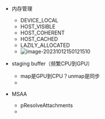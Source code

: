 - 内存管理
  - DEVICE_LOCAL
  - HOST_VISIBLE
  - HOST_COHERENT
  - HOST_CACHED
  - LAZILY_ALLOCATED
  - ![image-20231012150121510](D:\games106-master\note\assets\image-20231012150121510.png)
- staging buffer（频繁CPU到GPU）
  - map是GPU到CPU？unmap是同步
  - 



- MSAA
  - pResolveAttachments
  - 